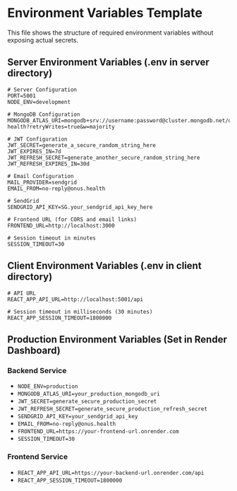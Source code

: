 # Environment Variables Template

This file shows the structure of required environment variables without exposing actual secrets.

## Server Environment Variables (.env in server directory)

```env
# Server Configuration
PORT=5001
NODE_ENV=development

# MongoDB Configuration
MONGODB_ATLAS_URI=mongodb+srv://username:password@cluster.mongodb.net/onus-health?retryWrites=true&w=majority

# JWT Configuration
JWT_SECRET=generate_a_secure_random_string_here
JWT_EXPIRES_IN=7d
JWT_REFRESH_SECRET=generate_another_secure_random_string_here
JWT_REFRESH_EXPIRES_IN=30d

# Email Configuration
MAIL_PROVIDER=sendgrid
EMAIL_FROM=no-reply@onus.health

# SendGrid
SENDGRID_API_KEY=SG.your_sendgrid_api_key_here

# Frontend URL (for CORS and email links)
FRONTEND_URL=http://localhost:3000

# Session timeout in minutes
SESSION_TIMEOUT=30
```

## Client Environment Variables (.env in client directory)

```env
# API URL
REACT_APP_API_URL=http://localhost:5001/api

# Session timeout in milliseconds (30 minutes)
REACT_APP_SESSION_TIMEOUT=1800000
```

## Production Environment Variables (Set in Render Dashboard)

### Backend Service
- `NODE_ENV=production`
- `MONGODB_ATLAS_URI=your_production_mongodb_uri`
- `JWT_SECRET=generate_secure_production_secret`
- `JWT_REFRESH_SECRET=generate_secure_production_refresh_secret`
- `SENDGRID_API_KEY=your_sendgrid_api_key`
- `EMAIL_FROM=no-reply@onus.health`
- `FRONTEND_URL=https://your-frontend-url.onrender.com`
- `SESSION_TIMEOUT=30`

### Frontend Service
- `REACT_APP_API_URL=https://your-backend-url.onrender.com/api`
- `REACT_APP_SESSION_TIMEOUT=1800000` 